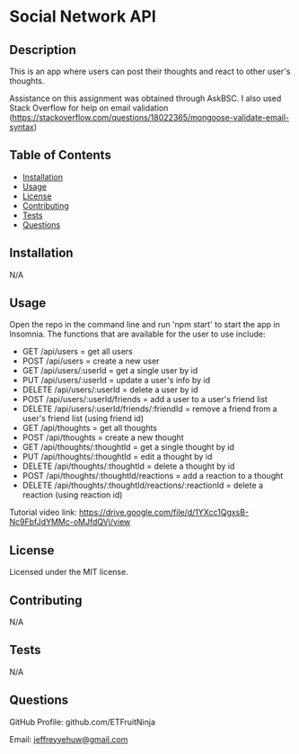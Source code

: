 # Social Network API

## Description

This is an app where users can post their thoughts and react to other user's thoughts.

Assistance on this assignment was obtained through AskBSC. I also used Stack Overflow for help on email validation (https://stackoverflow.com/questions/18022365/mongoose-validate-email-syntax)

## Table of Contents
- [Installation](#installation)
- [Usage](#usage)
- [License](#license)
- [Contributing](#contributing)
- [Tests](#tests)
- [Questions](#questions)

## Installation

N/A

## Usage

Open the repo in the command line and run 'npm start' to start the app in Insomnia.  The functions that are available for the user to use include:
- GET /api/users = get all users
- POST /api/users = create a new user
- GET /api/users/:userId = get a single user by id
- PUT /api/users/:userId = update a user's info by id
- DELETE /api/users/:userId = delete a user by id
- POST /api/users/:userId/friends = add a user to a user's friend list
- DELETE /api/users/:userId/friends/:friendId = remove a friend from a user's friend list (using friend id)
- GET /api/thoughts = get all thoughts
- POST /api/thoughts = create a new thought
- GET /api/thoughts/:thoughtId = get a single thought by id
- PUT /api/thoughts/:thoughtId = edit a thought by id
- DELETE /api/thoughts/:thoughtId = delete a thought by id
- POST /api/thoughts/:thoughtId/reactions = add a reaction to a thought
- DELETE /api/thoughts/:thoughtId/reactions/:reactionId = delete a reaction (using reaction id)

Tutorial video link: https://drive.google.com/file/d/1YXcc1QgxsB-Nc9FbfJdYMMc-oMJfdQVj/view

## License

Licensed under the MIT license.

## Contributing

N/A

## Tests

N/A

## Questions

GitHub Profile: github.com/ETFruitNinja

Email: jeffreyyehuw@gmail.com